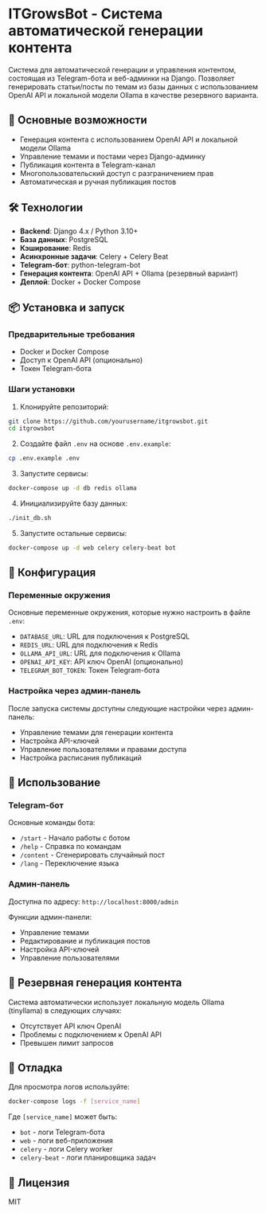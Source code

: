 # ITGrowsBot - Система автоматической генерации контента

Система для автоматической генерации и управления контентом, состоящая из Telegram-бота и веб-админки на Django. Позволяет генерировать статьи/посты по темам из базы данных с использованием OpenAI API и локальной модели Ollama в качестве резервного варианта.

## 🚀 Основные возможности

- Генерация контента с использованием OpenAI API и локальной модели Ollama
- Управление темами и постами через Django-админку
- Публикация контента в Telegram-канал
- Многопользовательский доступ с разграничением прав
- Автоматическая и ручная публикация постов

## 🛠 Технологии

- **Backend**: Django 4.x / Python 3.10+
- **База данных**: PostgreSQL
- **Кэширование**: Redis
- **Асинхронные задачи**: Celery + Celery Beat
- **Telegram-бот**: python-telegram-bot
- **Генерация контента**: OpenAI API + Ollama (резервный вариант)
- **Деплой**: Docker + Docker Compose

## 📦 Установка и запуск

### Предварительные требования

- Docker и Docker Compose
- Доступ к OpenAI API (опционально)
- Токен Telegram-бота

### Шаги установки

1. Клонируйте репозиторий:
```bash
git clone https://github.com/yourusername/itgrowsbot.git
cd itgrowsbot
```

2. Создайте файл `.env` на основе `.env.example`:
```bash
cp .env.example .env
```

3. Запустите сервисы:
```bash
docker-compose up -d db redis ollama
```

4. Инициализируйте базу данных:
```bash
./init_db.sh
```

5. Запустите остальные сервисы:
```bash
docker-compose up -d web celery celery-beat bot
```

## 🔧 Конфигурация

### Переменные окружения

Основные переменные окружения, которые нужно настроить в файле `.env`:

- `DATABASE_URL`: URL для подключения к PostgreSQL
- `REDIS_URL`: URL для подключения к Redis
- `OLLAMA_API_URL`: URL для подключения к Ollama
- `OPENAI_API_KEY`: API ключ OpenAI (опционально)
- `TELEGRAM_BOT_TOKEN`: Токен Telegram-бота

### Настройка через админ-панель

После запуска системы доступны следующие настройки через админ-панель:

- Управление темами для генерации контента
- Настройка API-ключей
- Управление пользователями и правами доступа
- Настройка расписания публикаций

## 📝 Использование

### Telegram-бот

Основные команды бота:
- `/start` - Начало работы с ботом
- `/help` - Справка по командам
- `/content` - Сгенерировать случайный пост
- `/lang` - Переключение языка

### Админ-панель

Доступна по адресу: `http://localhost:8000/admin`

Функции админ-панели:
- Управление темами
- Редактирование и публикация постов
- Настройка API-ключей
- Управление пользователями

## 🔄 Резервная генерация контента

Система автоматически использует локальную модель Ollama (tinyllama) в следующих случаях:
- Отсутствует API ключ OpenAI
- Проблемы с подключением к OpenAI API
- Превышен лимит запросов

## 🐛 Отладка

Для просмотра логов используйте:
```bash
docker-compose logs -f [service_name]
```

Где `[service_name]` может быть:
- `bot` - логи Telegram-бота
- `web` - логи веб-приложения
- `celery` - логи Celery worker
- `celery-beat` - логи планировщика задач

## 📄 Лицензия

MIT